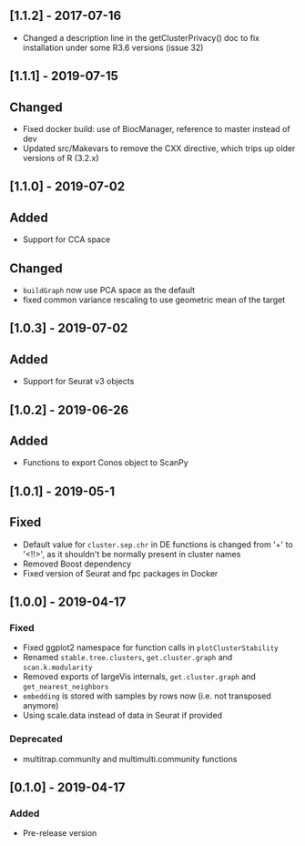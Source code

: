 ## [1.1.2] - 2017-07-16
 - Changed a description line in the getClusterPrivacy() doc to fix installation under some R3.6 versions (issue 32)

## [1.1.1] - 2019-07-15

## Changed

- Fixed docker build: use of BiocManager, reference to master instead of dev
- Updated src/Makevars to remove the CXX directive, which trips up older versions of R (3.2.x)

## [1.1.0] - 2019-07-02

## Added

- Support for CCA space

## Changed

- `buildGraph` now use PCA space as the default
- fixed common variance rescaling to use geometric mean of the target

## [1.0.3] - 2019-07-02

## Added

- Support for Seurat v3 objects

## [1.0.2] - 2019-06-26

## Added

- Functions to export Conos object to ScanPy

## [1.0.1] - 2019-05-1

## Fixed

- Default value for `cluster.sep.chr` in DE functions is changed from '+' to '<!!>', 
  as it shouldn't be normally present in cluster names
- Removed Boost dependency
- Fixed version of Seurat and fpc packages in Docker

## [1.0.0] - 2019-04-17

### Fixed

- Fixed ggplot2 namespace for function calls in `plotClusterStability`
- Renamed `stable.tree.clusters`, `get.cluster.graph` and `scan.k.modularity`
- Removed exports of largeVis internals, `get.cluster.graph` and `get_nearest_neighbors`
- `embedding` is stored with samples by rows now (i.e. not transposed anymore)
- Using scale.data instead of data in Seurat if provided

### Deprecated

- multitrap.community and multimulti.community functions

## [0.1.0] - 2019-04-17

### Added

- Pre-release version
